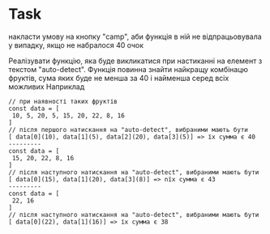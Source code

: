 # Task

накласти умову на кнопку "camp", аби функція в ній не відпрацьовувала у випадку, якщо не набралося 40 очок

Реалізувати функцію, яка буде викликатися при настиканні на елемент з текстом "auto-detect".
Функція повинна знайти найкращу комбінацю фруктів, сума яких буде не менша за 40 і найменша серед всіх можливих
Наприклад
```
// при наявності таких фруктів
const data = [
 10, 5, 20, 5, 15, 20, 22, 8, 16
]
// після першого натискання на "auto-detect", вибраними мають бути
[ data[0](10), data[1](5), data[2](20), data[3](5)] => їх сумма є 40
---------
const data = [
 15, 20, 22, 8, 16
]
// після наступного натискання на "auto-detect", вибраними мають бути
[ data[0](15), data[1](20), data[3](8)] => nїх сумма є 43
---------
const data = [
 22, 16
]
// після наступного натискання на "auto-detect", вибраними мають бути
[ data[0](22), data[1](16)] => їх сумма є 38
```